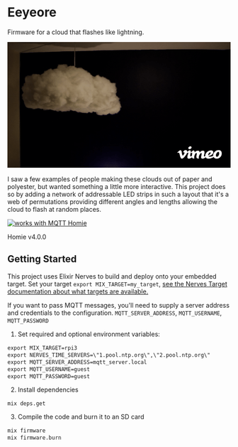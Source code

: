# Eeyeore

Firmware for a cloud that flashes like lightning.

[![Demo Lightning Cloud](docs/images/LightningCloud.gif)](https://vimeo.com/646318158)


I saw a few examples of people making these clouds out of paper and polyester,
but wanted something a little more interactive. This project does so by adding a
network of addressable LED strips in such a layout that it's a web of
permutations providing different angles and lengths allowing the cloud to flash
at random places.

[![works with MQTT Homie](https://homieiot.github.io/img/works-with-homie.svg)](https://homieiot.github.io/)

Homie v4.0.0


## Getting Started

This project uses Elixir Nerves to build and deploy onto your embedded target.
Set your target `export MIX_TARGET=my_target`, [see the Nerves Target
documentation about what targets are available.](https://hexdocs.pm/nerves/targets.html#content)

If you want to pass MQTT messages, you'll need to supply a server address and
credentials to the configuration. `MQTT_SERVER_ADDRESS`, `MQTT_USERNAME`, `MQTT_PASSWORD`


1. Set required and optional environment variables:
  ```
  export MIX_TARGET=rpi3
  export NERVES_TIME_SERVERS=\"1.pool.ntp.org\",\"2.pool.ntp.org\"
  export MQTT_SERVER_ADDRESS=mqtt_server.local
  export MQTT_USERNAME=guest
  export MQTT_PASSWORD=guest
  ```
2. Install dependencies
  ```
  mix deps.get
  ```
3. Compile the code and burn it to an SD card
  ```
  mix firmware
  mix firmware.burn
  ```
